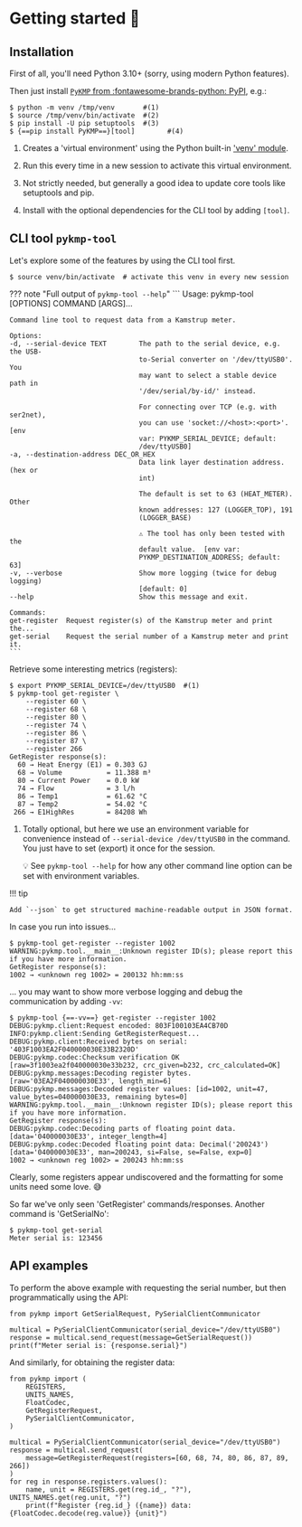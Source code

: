 # Getting started 🚀
<!--
SPDX-FileCopyrightText: 2023 Gert van Dijk <github@gertvandijk.nl>

SPDX-License-Identifier: CC0-1.0
-->

## Installation

First of all, you'll need Python 3.10+ (sorry, using modern Python features).

Then just install [`PyKMP` from :fontawesome-brands-python: PyPI][pypi-pykmp], e.g.:

```console
$ python -m venv /tmp/venv       #(1)
$ source /tmp/venv/bin/activate  #(2)
$ pip install -U pip setuptools  #(3)
$ {==pip install PyKMP==}[tool]        #(4)
```

1. Creates a 'virtual environment' using the Python built-in
    ['venv' module][python-docs-venv].

2. Run this every time in a new session to activate this virtual environment.

3. Not strictly needed, but generally a good idea to update core tools like setuptools
    and pip.

4. Install with the optional dependencies for the CLI tool by adding `[tool]`.

## CLI tool `pykmp-tool`

Let's explore some of the features by using the CLI tool first.

```console
$ source venv/bin/activate  # activate this venv in every new session
```
??? note "Full output of `pykmp-tool --help`"
    ```
    Usage: pykmp-tool [OPTIONS] COMMAND [ARGS]...

    Command line tool to request data from a Kamstrup meter.

    Options:
    -d, --serial-device TEXT        The path to the serial device, e.g. the USB-
                                    to-Serial converter on '/dev/ttyUSB0'. You
                                    may want to select a stable device path in
                                    '/dev/serial/by-id/' instead.

                                    For connecting over TCP (e.g. with ser2net),
                                    you can use 'socket://<host>:<port>'.  [env
                                    var: PYKMP_SERIAL_DEVICE; default:
                                    /dev/ttyUSB0]
    -a, --destination-address DEC_OR_HEX
                                    Data link layer destination address. (hex or
                                    int)

                                    The default is set to 63 (HEAT_METER). Other
                                    known addresses: 127 (LOGGER_TOP), 191
                                    (LOGGER_BASE)

                                    ⚠ The tool has only been tested with the
                                    default value.  [env var:
                                    PYKMP_DESTINATION_ADDRESS; default: 63]
    -v, --verbose                   Show more logging (twice for debug logging)
                                    [default: 0]
    --help                          Show this message and exit.

    Commands:
    get-register  Request register(s) of the Kamstrup meter and print the...
    get-serial    Request the serial number of a Kamstrup meter and print it.
    ```

Retrieve some interesting metrics (registers):

```console
$ export PYKMP_SERIAL_DEVICE=/dev/ttyUSB0  #(1)
$ pykmp-tool get-register \
    --register 60 \
    --register 68 \
    --register 80 \
    --register 74 \
    --register 86 \
    --register 87 \
    --register 266
GetRegister response(s):
  60 → Heat Energy (E1) = 0.303 GJ
  68 → Volume           = 11.388 m³
  80 → Current Power    = 0.0 kW
  74 → Flow             = 3 l/h
  86 → Temp1            = 61.62 °C
  87 → Temp2            = 54.02 °C
 266 → E1HighRes        = 84208 Wh
```

1. Totally optional, but here we use an environment variable for convenience instead of
   `--serial-device /dev/ttyUSB0` in the command.
    You just have to set (export) it once for the session.

    :bulb: See `pykmp-tool --help` for how any other command line option can be set with
    environment variables.

!!! tip

    Add `--json` to get structured machine-readable output in JSON format.

In case you run into issues...

```console
$ pykmp-tool get-register --register 1002
WARNING:pykmp.tool.__main__:Unknown register ID(s); please report this if you have more information.
GetRegister response(s):
1002 → <unknown reg 1002> = 200132 hh:mm:ss
```
... you may want to show more verbose logging and debug the communication by adding
`-vv`:

```console
$ pykmp-tool {==-vv==} get-register --register 1002
DEBUG:pykmp.client:Request encoded: 803F100103EA4CB70D
INFO:pykmp.client:Sending GetRegisterRequest...
DEBUG:pykmp.client:Received bytes on serial: '403F1003EA2F040000030E33B2320D'
DEBUG:pykmp.codec:Checksum verification OK [raw=3f1003ea2f040000030e33b232, crc_given=b232, crc_calculated=OK]
DEBUG:pykmp.messages:Decoding register bytes. [raw='03EA2F040000030E33', length_min=6]
DEBUG:pykmp.messages:Decoded register values: [id=1002, unit=47, value_bytes=040000030E33, remaining bytes=0]
WARNING:pykmp.tool.__main__:Unknown register ID(s); please report this if you have more information.
GetRegister response(s):
DEBUG:pykmp.codec:Decoding parts of floating point data. [data='040000030E33', integer_length=4]
DEBUG:pykmp.codec:Decoded floating point data: Decimal('200243') [data='040000030E33', man=200243, si=False, se=False, exp=0]
1002 → <unknown reg 1002> = 200243 hh:mm:ss
```

Clearly, some registers appear undiscovered and the formatting for some units need some
love. 😅

So far we've only seen 'GetRegister' commands/responses.
Another command is 'GetSerialNo':

```console
$ pykmp-tool get-serial
Meter serial is: 123456
```

## API examples

To perform the above example with requesting the serial number, but then
programmatically using the API:

```{ .python .copy }
from pykmp import GetSerialRequest, PySerialClientCommunicator

multical = PySerialClientCommunicator(serial_device="/dev/ttyUSB0")
response = multical.send_request(message=GetSerialRequest())
print(f"Meter serial is: {response.serial}")
```

And similarly, for obtaining the register data:

```{ .python .copy }
from pykmp import (
    REGISTERS,
    UNITS_NAMES,
    FloatCodec,
    GetRegisterRequest,
    PySerialClientCommunicator,
)

multical = PySerialClientCommunicator(serial_device="/dev/ttyUSB0")
response = multical.send_request(
    message=GetRegisterRequest(registers=[60, 68, 74, 80, 86, 87, 89, 266])
)
for reg in response.registers.values():
    name, unit = REGISTERS.get(reg.id_, "?"), UNITS_NAMES.get(reg.unit, "?")
    print(f"Register {reg.id_} ({name}) data: {FloatCodec.decode(reg.value)} {unit}")
```

[python-docs-venv]: https://docs.python.org/3/library/venv.html
[pypi-pykmp]: https://pypi.org/project/PyKMP/
